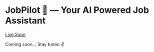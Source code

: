 # JobPilot 🤖 — Your AI Powered Job Assistant

[Live Soon](https://jobpilot-ai.vercel.app/)

Coming soon... Stay tuned ✌️
